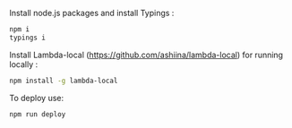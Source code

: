 Install node.js packages and install Typings :
```bash
npm i
typings i
```

Install Lambda-local (https://github.com/ashiina/lambda-local) for running locally :
```bash
npm install -g lambda-local
```

To deploy use:
```bash
npm run deploy
```
